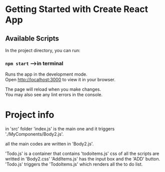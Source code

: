 # Getting Started with Create React App
## Available Scripts

In the project directory, you can run:

### `npm start` -->in terminal

Runs the app in the development mode.\
Open [http://localhost:3000](http://localhost:3000) to view it in your browser.

The page will reload when you make changes.\
You may also see any lint errors in the console.
# Project info
in 'src' folder 'index.js' is the main one and it triggers './MyComponents/Body2.js'.

all the main codes are written in 'Body2.js'.

'Todo.js' is a container that contains 'todoitems.js'
css of all the scripts are writted in 'Body2.css'
'AddItems.js' has the input box and the 'ADD' button.
'Todo.js' triggers the 'TodoItems.js' which renders all the to do list.



